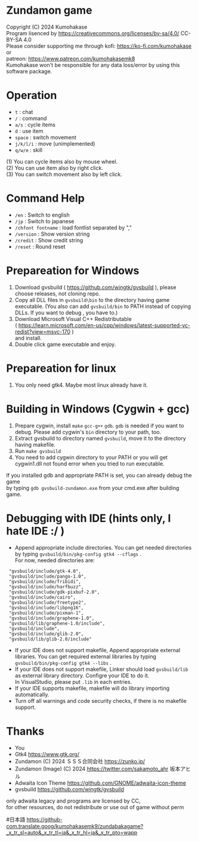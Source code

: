 # Zundamon game
Copyright (C) 2024 Kumohakase    
Program lisenced by https://creativecommons.org/licenses/by-sa/4.0/ CC-BY-SA 4.0      
Please consider supporting me through 
kofi: https://ko-fi.com/kumohakase or    
patreon: https://www.patreon.com/kumohakasemk8     
Kumohakase won't be responsible for any data loss/error by using this software package.      
   
# Operation
- `t`       : chat
- `/`       : command
- `a/s`     : cycle items
- `d`       : use item
- `space`   : switch movement
- `j/k/l/i` : move (unimplemented)
- `q/w/e`   : skill
   
(1) You can cycle items also by mouse wheel.   
(2) You can use item also by right click.   
(3) You can switch movement also by left click.   
   
# Command Help
- `/en`              : Switch to english
- `/jp`              : Switch to japanese
- `/chfont fontname` : load fontlist separated by ","
- `/version`         : Show version string
- `/credit`          : Show credit string
- `/reset`           : Round reset
   
# Prepareation for Windows
1. Download gvsbuild ( https://github.com/wingtk/gvsbuild ), please choose releases,
   not cloning repo.   
2. Copy all DLL files in `gvsbuild\bin` to the directory having game executable.
   (You also can add `gvsbuild/bin` to PATH instead of copying DLLs. If you want to debug
   , you have to.)   
3. Download Microsoft Visual C++ Redistributable   
   ( https://learn.microsoft.com/en-us/cpp/windows/latest-supported-vc-redist?view=msvc-170 )   
   and install.   
4. Double click game executable and enjoy.
   
# Prepareation for linux
1. You only need gtk4. Maybe most linux already have it.
   
# Building in Windows (Cygwin + gcc)
1. Prepare cygwin, install `make` `gcc-g++` `gdb`. `gdb` is needed if you want to debug.
   Please add cygwin's `bin` directory to your path, too.   
2. Extract gvsbuild to directory named `gvsbuild`, move it to the directory having makefile.
3. Run `make gvsbuild`
4. You need to add cygwin directory to your PATH or you will get cygwin1.dll not found error when
   you tried to run executable. 
   
If you installed gdb and appropriate PATH is set, you can already debug the game     
by typing `gdb gvsbuild-zundamon.exe` from your cmd.exe after building game.    

# Debugging with IDE (hints only, I hate IDE :/ )
- Append appropriate include directories. You can get needed directories by
   typing `gvsbuild/bin/pkg-config gtk4 --cflags` .   
   For now, needed directories are:   
   
```
 "gvsbuild/include/gtk-4.0",
 "gvsbuild/include/pango-1.0",
 "gvsbuild/include/fribidi",
 "gvsbuild/include/harfbuzz",
 "gvsbuild/include/gdk-pixbuf-2.0",
 "gvsbuild/include/cairo",
 "gvsbuild/include/freetype2",
 "gvsbuild/include/libpng16",
 "gvsbuild/include/pixman-1",
 "gvsbuild/include/graphene-1.0",
 "gvsbuild/lib/graphene-1.0/include",
 "gvsbuild/include",
 "gvsbuild/include/glib-2.0",
 "gvsbuild/lib/glib-2.0/include"
```

- If your IDE does not support makefile, Append appropriate external libraries.
  You can get required external libraries by typing `gvsbuild/bin/pkg-config gtk4 --libs` .   
- If your IDE does not support makefile, Linker should load `gvsbuild/lib`
  as external library directory. Configre your IDE to do it.   
  In VisualStudio, please put `.lib` in each entries.   
- If your IDE supports makefile, makefile will do library importing automatically.   
- Turn off all warnings and code security checks, if there is no makefile support.    
   
# Thanks
- You
- Gtk4 https://www.gtk.org/
- Zundamon (C) 2024 ＳＳＳ合同会社 https://zunko.jp/
- Zundamon (Image) (C) 2024 https://twitter.com/sakamoto_ahr 坂本アヒル
- Adwaita Icon Theme https://github.com/GNOME/adwaita-icon-theme
- gvsbuild https://github.com/wingtk/gvsbuild

only adwaita legacy and programs are licensed by CC,   
for other resources, do not redistribute or use out of game without perm    

#日本語
https://github-com.translate.goog/kumohakasemk9/zundabakagame?_x_tr_sl=auto&_x_tr_tl=ja&_x_tr_hl=ja&_x_tr_pto=wapp
